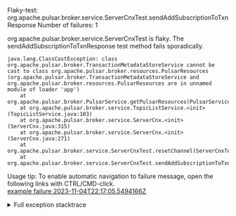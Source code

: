         
Flaky-test: org.apache.pulsar.broker.service.ServerCnxTest.sendAddSubscriptionToTxnResponse
Number of failures: 1

org.apache.pulsar.broker.service.ServerCnxTest is flaky. The sendAddSubscriptionToTxnResponse test method fails sporadically.

```
java.lang.ClassCastException: class org.apache.pulsar.broker.TransactionMetadataStoreService cannot be cast to class org.apache.pulsar.broker.resources.PulsarResources (org.apache.pulsar.broker.TransactionMetadataStoreService and org.apache.pulsar.broker.resources.PulsarResources are in unnamed module of loader 'app')
	at org.apache.pulsar.broker.PulsarService.getPulsarResources(PulsarService.java:269)
	at org.apache.pulsar.broker.service.TopicListService.<init>(TopicListService.java:103)
	at org.apache.pulsar.broker.service.ServerCnx.<init>(ServerCnx.java:315)
	at org.apache.pulsar.broker.service.ServerCnx.<init>(ServerCnx.java:271)
	at org.apache.pulsar.broker.service.ServerCnxTest.resetChannel(ServerCnxTest.java:2837)
	at org.apache.pulsar.broker.service.ServerCnxTest.sendAddSubscriptionToTxnResponse(ServerCnxTest.java:3678)
```

Usage tip: To enable automatic navigation to failure message, open the following links with CTRL/CMD-click.  
[example failure 2023-11-04T22:17:05.5494166Z](https://github.com/apache/pulsar/actions/runs/6757378233/job/18368035640#step:11:616)  


<details>
<summary>Full exception stacktrace</summary>
<code><pre>
java.lang.ClassCastException: class org.apache.pulsar.broker.TransactionMetadataStoreService cannot be cast to class org.apache.pulsar.broker.resources.PulsarResources (org.apache.pulsar.broker.TransactionMetadataStoreService and org.apache.pulsar.broker.resources.PulsarResources are in unnamed module of loader 'app')
	at org.apache.pulsar.broker.PulsarService.getPulsarResources(PulsarService.java:269)
	at org.apache.pulsar.broker.service.TopicListService.<init>(TopicListService.java:103)
	at org.apache.pulsar.broker.service.ServerCnx.<init>(ServerCnx.java:315)
	at org.apache.pulsar.broker.service.ServerCnx.<init>(ServerCnx.java:271)
	at org.apache.pulsar.broker.service.ServerCnxTest.resetChannel(ServerCnxTest.java:2837)
	at org.apache.pulsar.broker.service.ServerCnxTest.sendAddSubscriptionToTxnResponse(ServerCnxTest.java:3678)
	at java.base/jdk.internal.reflect.NativeMethodAccessorImpl.invoke0(Native Method)
	at java.base/jdk.internal.reflect.NativeMethodAccessorImpl.invoke(NativeMethodAccessorImpl.java:77)
	at java.base/jdk.internal.reflect.DelegatingMethodAccessorImpl.invoke(DelegatingMethodAccessorImpl.java:43)
	at java.base/java.lang.reflect.Method.invoke(Method.java:568)
	at org.testng.internal.invokers.MethodInvocationHelper.invokeMethod(MethodInvocationHelper.java:139)
	at org.testng.internal.invokers.InvokeMethodRunnable.runOne(InvokeMethodRunnable.java:47)
	at org.testng.internal.invokers.InvokeMethodRunnable.call(InvokeMethodRunnable.java:76)
	at org.testng.internal.invokers.InvokeMethodRunnable.call(InvokeMethodRunnable.java:11)
	at java.base/java.util.concurrent.FutureTask.run(FutureTask.java:264)
	at java.base/java.util.concurrent.ThreadPoolExecutor.runWorker(ThreadPoolExecutor.java:1136)
	at java.base/java.util.concurrent.ThreadPoolExecutor$Worker.run(ThreadPoolExecutor.java:635)
	at java.base/java.lang.Thread.run(Thread.java:840)

</pre></code>
</details>

